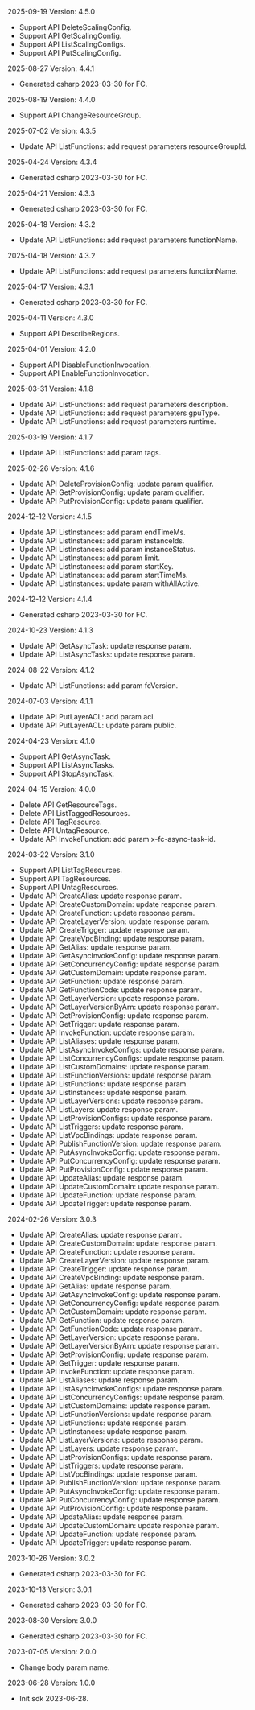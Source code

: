 2025-09-19 Version: 4.5.0
- Support API DeleteScalingConfig.
- Support API GetScalingConfig.
- Support API ListScalingConfigs.
- Support API PutScalingConfig.


2025-08-27 Version: 4.4.1
- Generated csharp 2023-03-30 for FC.

2025-08-19 Version: 4.4.0
- Support API ChangeResourceGroup.


2025-07-02 Version: 4.3.5
- Update API ListFunctions: add request parameters resourceGroupId.


2025-04-24 Version: 4.3.4
- Generated csharp 2023-03-30 for FC.

2025-04-21 Version: 4.3.3
- Generated csharp 2023-03-30 for FC.

2025-04-18 Version: 4.3.2
- Update API ListFunctions: add request parameters functionName.


2025-04-18 Version: 4.3.2
- Update API ListFunctions: add request parameters functionName.


2025-04-17 Version: 4.3.1
- Generated csharp 2023-03-30 for FC.

2025-04-11 Version: 4.3.0
- Support API DescribeRegions.


2025-04-01 Version: 4.2.0
- Support API DisableFunctionInvocation.
- Support API EnableFunctionInvocation.


2025-03-31 Version: 4.1.8
- Update API ListFunctions: add request parameters description.
- Update API ListFunctions: add request parameters gpuType.
- Update API ListFunctions: add request parameters runtime.


2025-03-19 Version: 4.1.7
- Update API ListFunctions: add param tags.


2025-02-26 Version: 4.1.6
- Update API DeleteProvisionConfig: update param qualifier.
- Update API GetProvisionConfig: update param qualifier.
- Update API PutProvisionConfig: update param qualifier.


2024-12-12 Version: 4.1.5
- Update API ListInstances: add param endTimeMs.
- Update API ListInstances: add param instanceIds.
- Update API ListInstances: add param instanceStatus.
- Update API ListInstances: add param limit.
- Update API ListInstances: add param startKey.
- Update API ListInstances: add param startTimeMs.
- Update API ListInstances: update param withAllActive.


2024-12-12 Version: 4.1.4
- Generated csharp 2023-03-30 for FC.

2024-10-23 Version: 4.1.3
- Update API GetAsyncTask: update response param.
- Update API ListAsyncTasks: update response param.


2024-08-22 Version: 4.1.2
- Update API ListFunctions: add param fcVersion.


2024-07-03 Version: 4.1.1
- Update API PutLayerACL: add param acl.
- Update API PutLayerACL: update param public.


2024-04-23 Version: 4.1.0
- Support API GetAsyncTask.
- Support API ListAsyncTasks.
- Support API StopAsyncTask.


2024-04-15 Version: 4.0.0
- Delete API GetResourceTags.
- Delete API ListTaggedResources.
- Delete API TagResource.
- Delete API UntagResource.
- Update API InvokeFunction: add param x-fc-async-task-id.


2024-03-22 Version: 3.1.0
- Support API ListTagResources.
- Support API TagResources.
- Support API UntagResources.
- Update API CreateAlias: update response param.
- Update API CreateCustomDomain: update response param.
- Update API CreateFunction: update response param.
- Update API CreateLayerVersion: update response param.
- Update API CreateTrigger: update response param.
- Update API CreateVpcBinding: update response param.
- Update API GetAlias: update response param.
- Update API GetAsyncInvokeConfig: update response param.
- Update API GetConcurrencyConfig: update response param.
- Update API GetCustomDomain: update response param.
- Update API GetFunction: update response param.
- Update API GetFunctionCode: update response param.
- Update API GetLayerVersion: update response param.
- Update API GetLayerVersionByArn: update response param.
- Update API GetProvisionConfig: update response param.
- Update API GetTrigger: update response param.
- Update API InvokeFunction: update response param.
- Update API ListAliases: update response param.
- Update API ListAsyncInvokeConfigs: update response param.
- Update API ListConcurrencyConfigs: update response param.
- Update API ListCustomDomains: update response param.
- Update API ListFunctionVersions: update response param.
- Update API ListFunctions: update response param.
- Update API ListInstances: update response param.
- Update API ListLayerVersions: update response param.
- Update API ListLayers: update response param.
- Update API ListProvisionConfigs: update response param.
- Update API ListTriggers: update response param.
- Update API ListVpcBindings: update response param.
- Update API PublishFunctionVersion: update response param.
- Update API PutAsyncInvokeConfig: update response param.
- Update API PutConcurrencyConfig: update response param.
- Update API PutProvisionConfig: update response param.
- Update API UpdateAlias: update response param.
- Update API UpdateCustomDomain: update response param.
- Update API UpdateFunction: update response param.
- Update API UpdateTrigger: update response param.


2024-02-26 Version: 3.0.3
- Update API CreateAlias: update response param.
- Update API CreateCustomDomain: update response param.
- Update API CreateFunction: update response param.
- Update API CreateLayerVersion: update response param.
- Update API CreateTrigger: update response param.
- Update API CreateVpcBinding: update response param.
- Update API GetAlias: update response param.
- Update API GetAsyncInvokeConfig: update response param.
- Update API GetConcurrencyConfig: update response param.
- Update API GetCustomDomain: update response param.
- Update API GetFunction: update response param.
- Update API GetFunctionCode: update response param.
- Update API GetLayerVersion: update response param.
- Update API GetLayerVersionByArn: update response param.
- Update API GetProvisionConfig: update response param.
- Update API GetTrigger: update response param.
- Update API InvokeFunction: update response param.
- Update API ListAliases: update response param.
- Update API ListAsyncInvokeConfigs: update response param.
- Update API ListConcurrencyConfigs: update response param.
- Update API ListCustomDomains: update response param.
- Update API ListFunctionVersions: update response param.
- Update API ListFunctions: update response param.
- Update API ListInstances: update response param.
- Update API ListLayerVersions: update response param.
- Update API ListLayers: update response param.
- Update API ListProvisionConfigs: update response param.
- Update API ListTriggers: update response param.
- Update API ListVpcBindings: update response param.
- Update API PublishFunctionVersion: update response param.
- Update API PutAsyncInvokeConfig: update response param.
- Update API PutConcurrencyConfig: update response param.
- Update API PutProvisionConfig: update response param.
- Update API UpdateAlias: update response param.
- Update API UpdateCustomDomain: update response param.
- Update API UpdateFunction: update response param.
- Update API UpdateTrigger: update response param.


2023-10-26 Version: 3.0.2
- Generated csharp 2023-03-30 for FC.

2023-10-13 Version: 3.0.1
- Generated csharp 2023-03-30 for FC.

2023-08-30 Version: 3.0.0
- Generated csharp 2023-03-30 for FC.

2023-07-05 Version: 2.0.0
- Change body param name.

2023-06-28 Version: 1.0.0
- Init sdk 2023-06-28.

